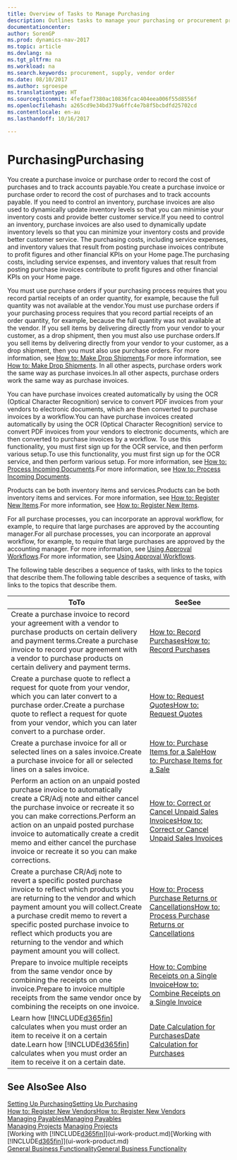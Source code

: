 ```yaml
---
title: Overview of Tasks to Manage Purchasing
description: Outlines tasks to manage your purchasing or procurement processes, including how purchase invoices and purchase orders work.
documentationcenter: 
author: SorenGP
ms.prod: dynamics-nav-2017
ms.topic: article
ms.devlang: na
ms.tgt_pltfrm: na
ms.workload: na
ms.search.keywords: procurement, supply, vendor order
ms.date: 08/10/2017
ms.author: sgroespe
ms.translationtype: HT
ms.sourcegitcommit: 4fefaef7380ac10836fcac404eea006f55d8556f
ms.openlocfilehash: a265cd9e34bd379a6ffc4e7b8f5bcbdfd25702cd
ms.contentlocale: en-au
ms.lasthandoff: 10/16/2017

---
```

# <a name="purchasing"></a><span data-ttu-id="8412b-103">Purchasing</span><span class="sxs-lookup"><span data-stu-id="8412b-103">Purchasing</span></span>
<span data-ttu-id="8412b-104">You create a purchase invoice or purchase order to record the cost of purchases and to track accounts payable.</span><span class="sxs-lookup"><span data-stu-id="8412b-104">You create a purchase invoice or purchase order to record the cost of purchases and to track accounts payable.</span></span> <span data-ttu-id="8412b-105">If you need to control an inventory, purchase invoices are also used to dynamically update inventory levels so that you can minimise your inventory costs and provide better customer service.</span><span class="sxs-lookup"><span data-stu-id="8412b-105">If you need to control an inventory, purchase invoices are also used to dynamically update inventory levels so that you can minimize your inventory costs and provide better customer service.</span></span> <span data-ttu-id="8412b-106">The purchasing costs, including service expenses, and inventory values that result from posting purchase invoices contribute to profit figures and other financial KPIs on your Home page.</span><span class="sxs-lookup"><span data-stu-id="8412b-106">The purchasing costs, including service expenses, and inventory values that result from posting purchase invoices contribute to profit figures and other financial KPIs on your Home page.</span></span>

<span data-ttu-id="8412b-107">You must use purchase orders if your purchasing process requires that you record partial receipts of an order quantity, for example, because the full quantity was not available at the vendor.</span><span class="sxs-lookup"><span data-stu-id="8412b-107">You must use purchase orders if your purchasing process requires that you record partial receipts of an order quantity, for example, because the full quantity was not available at the vendor.</span></span> <span data-ttu-id="8412b-108">If you sell items by delivering directly from your vendor to your customer, as a drop shipment, then you must also use purchase orders.</span><span class="sxs-lookup"><span data-stu-id="8412b-108">If you sell items by delivering directly from your vendor to your customer, as a drop shipment, then you must also use purchase orders.</span></span> <span data-ttu-id="8412b-109">For more information, see [How to: Make Drop Shipments](sales-how-drop-shipment.md).</span><span class="sxs-lookup"><span data-stu-id="8412b-109">For more information, see [How to: Make Drop Shipments](sales-how-drop-shipment.md).</span></span> <span data-ttu-id="8412b-110">In all other aspects, purchase orders work the same way as purchase invoices.</span><span class="sxs-lookup"><span data-stu-id="8412b-110">In all other aspects, purchase orders work the same way as purchase invoices.</span></span>

<span data-ttu-id="8412b-111">You can have purchase invoices created automatically by using the OCR (Optical Character Recognition) service to convert PDF invoices from your vendors to electronic documents, which are then converted to purchase invoices by a workflow.</span><span class="sxs-lookup"><span data-stu-id="8412b-111">You can have purchase invoices created automatically by using the OCR (Optical Character Recognition) service to convert PDF invoices from your vendors to electronic documents, which are then converted to purchase invoices by a workflow.</span></span> <span data-ttu-id="8412b-112">To use this functionality, you must first sign up for the OCR service, and then perform various setup.</span><span class="sxs-lookup"><span data-stu-id="8412b-112">To use this functionality, you must first sign up for the OCR service, and then perform various setup.</span></span> <span data-ttu-id="8412b-113">For more information, see [How to: Process Incoming Documents](across-process-income-documents.md).</span><span class="sxs-lookup"><span data-stu-id="8412b-113">For more information, see [How to: Process Incoming Documents](across-process-income-documents.md).</span></span>      

<span data-ttu-id="8412b-114">Products can be both inventory items and services.</span><span class="sxs-lookup"><span data-stu-id="8412b-114">Products can be both inventory items and services.</span></span> <span data-ttu-id="8412b-115">For more information, see [How to: Register New Items](inventory-how-register-new-items.md).</span><span class="sxs-lookup"><span data-stu-id="8412b-115">For more information, see [How to: Register New Items](inventory-how-register-new-items.md).</span></span>

<span data-ttu-id="8412b-116">For all purchase processes, you can incorporate an approval workflow, for example, to require that large purchases are approved by the accounting manager.</span><span class="sxs-lookup"><span data-stu-id="8412b-116">For all purchase processes, you can incorporate an approval workflow, for example, to require that large purchases are approved by the accounting manager.</span></span> <span data-ttu-id="8412b-117">For more information, see [Using Approval Workflows](across-how-use-approval-workflows.md).</span><span class="sxs-lookup"><span data-stu-id="8412b-117">For more information, see [Using Approval Workflows](across-how-use-approval-workflows.md).</span></span>

<span data-ttu-id="8412b-118">The following table describes a sequence of tasks, with links to the topics that describe them.</span><span class="sxs-lookup"><span data-stu-id="8412b-118">The following table describes a sequence of tasks, with links to the topics that describe them.</span></span>

| <span data-ttu-id="8412b-119">To</span><span class="sxs-lookup"><span data-stu-id="8412b-119">To</span></span> | <span data-ttu-id="8412b-120">See</span><span class="sxs-lookup"><span data-stu-id="8412b-120">See</span></span> |
| --- | --- |
| <span data-ttu-id="8412b-121">Create a purchase invoice to record your agreement with a vendor to purchase products on certain delivery and payment terms.</span><span class="sxs-lookup"><span data-stu-id="8412b-121">Create a purchase invoice to record your agreement with a vendor to purchase products on certain delivery and payment terms.</span></span> |[<span data-ttu-id="8412b-122">How to: Record Purchases</span><span class="sxs-lookup"><span data-stu-id="8412b-122">How to: Record Purchases</span></span>](purchasing-how-record-purchases.md) |
|<span data-ttu-id="8412b-123">Create a purchase quote to reflect a request for quote from your vendor, which you can later convert to a purchase order.</span><span class="sxs-lookup"><span data-stu-id="8412b-123">Create a purchase quote to reflect a request for quote from your vendor, which you can later convert to a purchase order.</span></span>|[<span data-ttu-id="8412b-124">How to: Request Quotes</span><span class="sxs-lookup"><span data-stu-id="8412b-124">How to: Request Quotes</span></span>](purchasing-how-request-quotes.md)|
| <span data-ttu-id="8412b-125">Create a purchase invoice for all or selected lines on a sales invoice.</span><span class="sxs-lookup"><span data-stu-id="8412b-125">Create a purchase invoice for all or selected lines on a sales invoice.</span></span> |[<span data-ttu-id="8412b-126">How to: Purchase Items for a Sale</span><span class="sxs-lookup"><span data-stu-id="8412b-126">How to: Purchase Items for a Sale</span></span>](purchasing-how-purchase-products-sale.md) |
| <span data-ttu-id="8412b-127">Perform an action on an unpaid posted purchase invoice to automatically create a CR/Adj note and either cancel the purchase invoice or recreate it so you can make corrections.</span><span class="sxs-lookup"><span data-stu-id="8412b-127">Perform an action on an unpaid posted purchase invoice to automatically create a credit memo and either cancel the purchase invoice or recreate it so you can make corrections.</span></span> |[<span data-ttu-id="8412b-128">How to: Correct or Cancel Unpaid Sales Invoices</span><span class="sxs-lookup"><span data-stu-id="8412b-128">How to: Correct or Cancel Unpaid Sales Invoices</span></span>](purchasing-how-correct-cancel-unpaid-purchase-invoices.md) |
| <span data-ttu-id="8412b-129">Create a purchase CR/Adj note to revert a specific posted purchase invoice to reflect which products you are returning to the vendor and which payment amount you will collect.</span><span class="sxs-lookup"><span data-stu-id="8412b-129">Create a purchase credit memo to revert a specific posted purchase invoice to reflect which products you are returning to the vendor and which payment amount you will collect.</span></span> |[<span data-ttu-id="8412b-130">How to: Process Purchase Returns or Cancellations</span><span class="sxs-lookup"><span data-stu-id="8412b-130">How to: Process Purchase Returns or Cancellations</span></span>](purchasing-how-register-new-vendors.md) |
|<span data-ttu-id="8412b-131">Prepare to invoice multiple receipts from the same vendor once by combining the receipts on one invoice.</span><span class="sxs-lookup"><span data-stu-id="8412b-131">Prepare to invoice multiple receipts from the same vendor once by combining the receipts on one invoice.</span></span>|[<span data-ttu-id="8412b-132">How to: Combine Receipts on a Single Invoice</span><span class="sxs-lookup"><span data-stu-id="8412b-132">How to: Combine Receipts on a Single Invoice</span></span>](purchasing-how-to-combine-receipts.md)|
| <span data-ttu-id="8412b-133">Learn how [!INCLUDE[d365fin](includes/d365fin_md.md)] calculates when you must order an item to receive it on a certain date.</span><span class="sxs-lookup"><span data-stu-id="8412b-133">Learn how [!INCLUDE[d365fin](includes/d365fin_md.md)] calculates when you must order an item to receive it on a certain date.</span></span>|[<span data-ttu-id="8412b-134">Date Calculation for Purchases</span><span class="sxs-lookup"><span data-stu-id="8412b-134">Date Calculation for Purchases</span></span>](purchasing-date-calculation-for-purchases.md)|

## <a name="see-also"></a><span data-ttu-id="8412b-135">See Also</span><span class="sxs-lookup"><span data-stu-id="8412b-135">See Also</span></span>
[<span data-ttu-id="8412b-136">Setting Up Purchasing</span><span class="sxs-lookup"><span data-stu-id="8412b-136">Setting Up Purchasing</span></span>](purchasing-setup-purchasing.md)  
[<span data-ttu-id="8412b-137">How to: Register New Vendors</span><span class="sxs-lookup"><span data-stu-id="8412b-137">How to: Register New Vendors</span></span>](purchasing-how-register-new-vendors.md)  
[<span data-ttu-id="8412b-138">Managing Payables</span><span class="sxs-lookup"><span data-stu-id="8412b-138">Managing Payables</span></span>](payables-manage-payables.md)  
<span data-ttu-id="8412b-139">[Managing Projects](projects-manage-projects.md)  </span><span class="sxs-lookup"><span data-stu-id="8412b-139">[Managing Projects](projects-manage-projects.md)  </span></span>  
<span data-ttu-id="8412b-140">[Working with [!INCLUDE[d365fin](includes/d365fin_md.md)]](ui-work-product.md)</span><span class="sxs-lookup"><span data-stu-id="8412b-140">[Working with [!INCLUDE[d365fin](includes/d365fin_md.md)]](ui-work-product.md)</span></span>  
[<span data-ttu-id="8412b-141">General Business Functionality</span><span class="sxs-lookup"><span data-stu-id="8412b-141">General Business Functionality</span></span>](ui-across-business-areas.md)

## 

